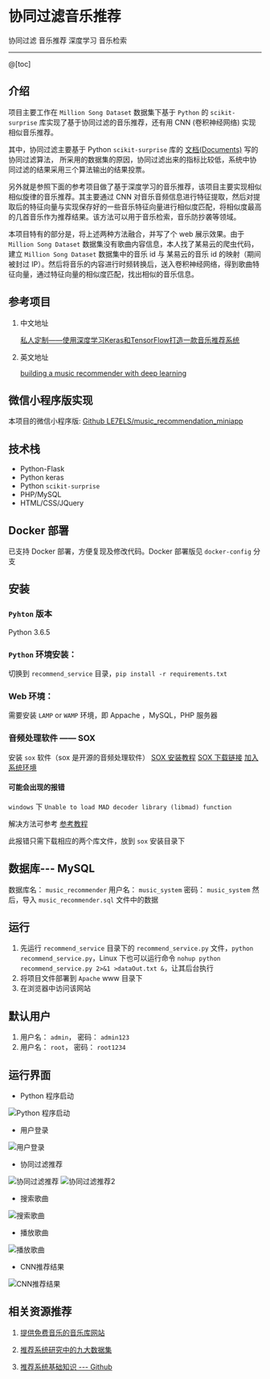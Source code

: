 # 协同过滤音乐推荐

协同过滤 音乐推荐 深度学习 音乐检索

---

@[toc]

## 介绍

项目主要工作在 `Million Song Dataset` 数据集下基于 `Python` 的 `scikit-surprise`  库实现了基于协同过滤的音乐推荐，还有用 CNN (卷积神经网络) 实现相似音乐推荐。

其中，协同过滤主要基于 Python `scikit-surprise` 库的 [文档(Documents)](https://surprise.readthedocs.io/en/stable/) 写的协同过滤算法， 所采用的数据集的原因，协同过滤出来的指标比较低，系统中协同过滤的结果采用三个算法输出的结果投票。

另外就是参照下面的参考项目做了基于深度学习的音乐推荐，该项目主要实现相似相似旋律的音乐推荐。其主要通过 CNN 对音乐音频信息进行特征提取，然后对提取后的特征向量与实现保存好的一些音乐特征向量进行相似度匹配，将相似度最高的几首音乐作为推荐结果。该方法可以用于音乐检索，音乐防抄袭等领域。

本项目特有的部分是，将上述两种方法融合，并写了个 web 展示效果。由于 `Million Song Dataset` 数据集没有歌曲内容信息，本人找了某易云的爬虫代码，建立 `Million Song Dataset` 数据集中的音乐 id 与 某易云的音乐 id 的映射（期间被封过 IP）。然后将音乐的内容进行时频转换后，送入卷积神经网络，得到歌曲特征向量，通过特征向量的相似度匹配，找出相似的音乐信息。

## 参考项目

1. 中文地址

    [私人定制——使用深度学习Keras和TensorFlow打造一款音乐推荐系统][1]

2. 英文地址

   [building a music recommender with deep learning][2]

## 微信小程序版实现

本项目的微信小程序版: [Github LE7ELS/music_recommendation_miniapp](https://github.com/LE7ELS/music_recommendation_miniapp)

## 技术栈

- Python-Flask
- Python keras
- Python `scikit-surprise`
- PHP/MySQL
- HTML/CSS/JQuery

## Docker 部署

  已支持 Docker 部署，方便复现及修改代码。Docker 部署版见 `docker-config` 分支

## 安装

### `Pyhton` 版本

Python 3.6.5

### `Python` 环境安装：

切换到 `recommend_service` 目录，`pip install -r requirements.txt`

### Web 环境：

需要安装 `LAMP` or `WAMP` 环境，即 Appache ，MySQL，PHP 服务器

### 音频处理软件 —— SOX

安装 `sox` 软件（sox 是开源的音频处理软件）
[SOX 安装教程][3]
[SOX 下载链接][4]
[加入系统环境][5]

#### 可能会出现的报错

`windows` 下 `Unable to load MAD decoder library (libmad) function`

解决方法可参考  [参考教程][6]

此报错只需下载相应的两个库文件，放到 `sox` 安装目录下

## 数据库--- MySQL

数据库名： `music_recommender`
用户名： `music_system`
密码： `music_system`
然后，导入 `music_recommender.sql` 文件中的数据

## 运行

1. 先运行 `recommend_service` 目录下的 `recommend_service.py` 文件，`python recommend_service.py`，Linux 下也可以运行命令 `nohup python recommend_service.py 2>&1 >dataOut.txt &`，让其后台执行
2. 将项目文件部署到 `Apache` www 目录下
3. 在浏览器中访问该网站

## 默认用户

1. 用户名： `admin`， 密码： `admin123`
2. 用户名： `root`， 密码： `root1234`

## 运行界面

- Python 程序启动

![Python 程序启动](./screenshot/启动Python.gif)

- 用户登录

![用户登录](./screenshot/用户登录.gif)

- 协同过滤推荐

![协同过滤推荐](./screenshot/协同过滤推荐.gif)
![协同过滤推荐2](./screenshot/协同过滤推荐_2.gif)

- 搜索歌曲

![搜索歌曲](./screenshot/搜索歌曲.gif)

- 播放歌曲

![播放歌曲](./screenshot/播放歌曲.gif)

- CNN推荐结果

![CNN推荐结果](./screenshot/CNN推荐结果.gif)

## 相关资源推荐

1. [提供免费音乐的音乐库网站](https://www.yuque.com/ruanyf/share/free-music)

2. [推荐系统研究中的九大数据集](https://zhuanlan.zhihu.com/p/29416305)

3. [推荐系统基础知识 --- Github](https://github.com/apachecn/RecommenderSystems)

  [1]: https://yq.aliyun.com/articles/154475?spm=a2c4e.11153940.blogcont221660.38.fc258f9bDs7fml
  [2]: http://mattmurray.net/building-a-music-recommender-with-deep-learning/
  [3]: https://blog.csdn.net/qq_35547879/article/details/79700591
  [4]: https://codeday.me/bug/20180610/174453.html
  [5]: https://github.com/JoFrhwld/FAVE/wiki/Sox-on-Windows
  [6]: https://stackoverflow.com/questions/3537155/sox-fail-util-unable-to-load-mad-decoder-library-libmad-function-mad-stream

